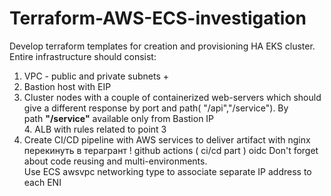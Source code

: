 # Terraform-AWS-ECS-investigation
Develop terraform templates for creation and provisioning HA EKS cluster.  
Entire infrastructure should consist:  
1. VPC - public and private subnets  +
2. Bastion host with EIP  
3. Cluster nodes with a couple of containerized web-servers which should give a different response by port and path( "/api","/service"). By path **"/service"** available only from Bastion IP  
4. ALB with rules related to point 3  
5. Create CI/CD pipeline with AWS services to deliver artifact with nginx
перекинуть в терагрант !
github actions ( ci/cd part ) 
oidc 
Don't forget about code reusing and multi-environments.  
Use ECS awsvpc networking type to associate separate IP address to each ENI
